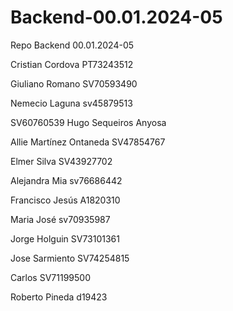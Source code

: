 # Backend-00.01.2024-05
Repo Backend 00.01.2024-05

Cristian Cordova PT73243512

Giuliano Romano SV70593490

Nemecio Laguna sv45879513


SV60760539 Hugo Sequeiros Anyosa



Allie Martínez Ontaneda SV47854767

Elmer Silva SV43927702


Alejandra Mia sv76686442




Francisco Jesús A1820310

Maria José sv70935987

Jorge Holguin SV73101361


Jose Sarmiento SV74254815


Carlos SV71199500



Roberto Pineda d19423